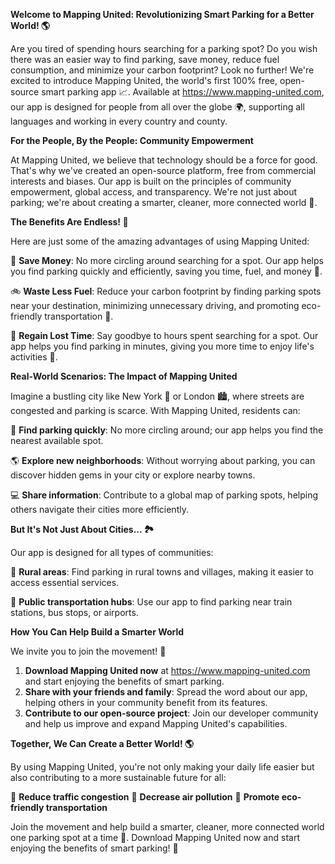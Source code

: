 **Welcome to Mapping United: Revolutionizing Smart Parking for a Better World! 🌎**

Are you tired of spending hours searching for a parking spot? Do you wish there was an easier way to find parking, save money, reduce fuel consumption, and minimize your carbon footprint? Look no further! We're excited to introduce Mapping United, the world's first 100% free, open-source smart parking app 📈. Available at https://www.mapping-united.com, our app is designed for people from all over the globe 🌍, supporting all languages and working in every country and county.

**For the People, By the People: Community Empowerment**

At Mapping United, we believe that technology should be a force for good. That's why we've created an open-source platform, free from commercial interests and biases. Our app is built on the principles of community empowerment, global access, and transparency. We're not just about parking; we're about creating a smarter, cleaner, more connected world 🌟.

**The Benefits Are Endless! 🤩**

Here are just some of the amazing advantages of using Mapping United:

💸 **Save Money**: No more circling around searching for a spot. Our app helps you find parking quickly and efficiently, saving you time, fuel, and money 💸.

🚲 **Waste Less Fuel**: Reduce your carbon footprint by finding parking spots near your destination, minimizing unnecessary driving, and promoting eco-friendly transportation 🌿.

💪 **Regain Lost Time**: Say goodbye to hours spent searching for a spot. Our app helps you find parking in minutes, giving you more time to enjoy life's activities 👋.

**Real-World Scenarios: The Impact of Mapping United**

Imagine a bustling city like New York 🗽️ or London 🏙️, where streets are congested and parking is scarce. With Mapping United, residents can:

🚗 **Find parking quickly**: No more circling around; our app helps you find the nearest available spot.

🌎 **Explore new neighborhoods**: Without worrying about parking, you can discover hidden gems in your city or explore nearby towns.

💻 **Share information**: Contribute to a global map of parking spots, helping others navigate their cities more efficiently.

**But It's Not Just About Cities... 🏞️**

Our app is designed for all types of communities:

🌳 **Rural areas**: Find parking in rural towns and villages, making it easier to access essential services.

🚂 **Public transportation hubs**: Use our app to find parking near train stations, bus stops, or airports.

**How You Can Help Build a Smarter World**

We invite you to join the movement! 🌟

1. **Download Mapping United now** at https://www.mapping-united.com and start enjoying the benefits of smart parking.
2. **Share with your friends and family**: Spread the word about our app, helping others in your community benefit from its features.
3. **Contribute to our open-source project**: Join our developer community and help us improve and expand Mapping United's capabilities.

**Together, We Can Create a Better World! 🌎**

By using Mapping United, you're not only making your daily life easier but also contributing to a more sustainable future for all:

🌟 **Reduce traffic congestion**
💚 **Decrease air pollution**
🚗 **Promote eco-friendly transportation**

Join the movement and help build a smarter, cleaner, more connected world one parking spot at a time 🌟. Download Mapping United now and start enjoying the benefits of smart parking! 📲